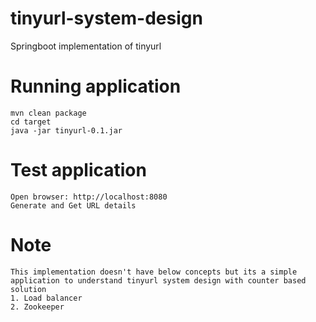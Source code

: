 # tinyurl-system-design
Springboot implementation of tinyurl

# Running application
```
mvn clean package
cd target
java -jar tinyurl-0.1.jar
```

# Test application
```
Open browser: http://localhost:8080
Generate and Get URL details
```

# Note
```
This implementation doesn't have below concepts but its a simple application to understand tinyurl system design with counter based solution
1. Load balancer
2. Zookeeper
```
